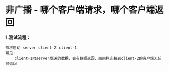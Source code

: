 
# 非广播 - 哪个客户端请求，哪个客户端返回

**1.测试流程：**

    依次启动 server client-2 client-1
    可见：
        client-1向server发送的数据，会有数据返回，而同样连接到client-2的客户端无任何返回